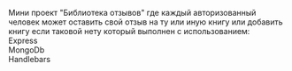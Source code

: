 Мини проект "Библиотека отзывов" где каждый авторизованный  человек может оставить свой отзыв на ту или иную книгу или добавить книгу если таковой нету  который выполнен с использованием:  
Express  
MongoDb  
Handlebars
